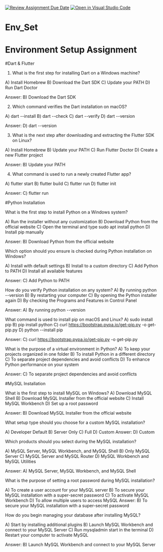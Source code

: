 [![Review Assignment Due Date](https://classroom.github.com/assets/deadline-readme-button-22041afd0340ce965d47ae6ef1cefeee28c7c493a6346c4f15d667ab976d596c.svg)](https://classroom.github.com/a/vnsr1XuU)
[![Open in Visual Studio Code](https://classroom.github.com/assets/open-in-vscode-2e0aaae1b6195c2367325f4f02e2d04e9abb55f0b24a779b69b11b9e10269abc.svg)](https://classroom.github.com/online_ide?assignment_repo_id=15715577&assignment_repo_type=AssignmentRepo)
# Env_Set

# Environment Setup Assignment

#Dart & Flutter

1. What is the first step for installing Dart on a Windows machine?

A) Install Homebrew
B) Download the Dart SDK
C) Update your PATH
D) Run Dart Doctor


Answer: 
B) Download the Dart SDK


2. Which command verifies the Dart installation on macOS?

A) dart --install
B) dart --check
C) dart --verify
D) dart --version


Answer:
D) dart --version

3. What is the next step after downloading and extracting the Flutter SDK on Linux?

A) Install Homebrew
B) Update your PATH
C) Run Flutter Doctor
D) Create a new Flutter project


Answer:
B) Update your PATH

4. What command is used to run a newly created Flutter app?

A) flutter start
B) flutter build
C) flutter run
D) flutter init


Answer:
C) flutter run

#Python Installation

What is the first step to install Python on a Windows system?

A) Run the installer without any customization
B) Download Python from the official website
C) Open the terminal and type sudo apt install python
D) Install pip manually


Answer:
B) Download Python from the official website

Which option should you ensure is checked during Python installation on Windows?

A) Install with default settings
B) Install to a custom directory
C) Add Python to PATH
D) Install all available features


Answer:
C) Add Python to PATH

How do you verify Python installation on any system?
A) By running python --version
B) By restarting your computer
C) By opening the Python installer again
D) By checking the Programs and Features in Control Panel


Answer:
A) By running python --version

What command is used to install pip on macOS and Linux?
A) sudo install pip
B) pip install python
C) curl https://bootstrap.pypa.io/get-pip.py -o get-pip.py
D) python --install pip


Answer:
C) curl https://bootstrap.pypa.io/get-pip.py -o get-pip.py

What is the purpose of a virtual environment in Python?
A) To keep your projects organized in one folder
B) To install Python in a different directory
C) To separate project dependencies and avoid conflicts
D) To enhance Python performance on your system


Answer:
C) To separate project dependencies and avoid conflicts

#MySQL Installation

What is the first step to install MySQL on Windows?
A) Download MySQL Shell
B) Download MySQL Installer from the official website
C) Install MySQL Workbench
D) Set up a root password


Answer:
B) Download MySQL Installer from the official website

What setup type should you choose for a custom MySQL installation?

A) Developer Default
B) Server Only
C) Full
D) Custom
Answer:
D) Custom

Which products should you select during the MySQL installation?

A) MySQL Server, MySQL Workbench, and MySQL Shell
B) Only MySQL Server
C) MySQL Server and MySQL Router
D) MySQL Workbench and MySQL Utilities


Answer:
A) MySQL Server, MySQL Workbench, and MySQL Shell

What is the purpose of setting a root password during MySQL installation?

A) To create a user account for your MySQL server
B) To secure your MySQL installation with a super-secret password
C) To activate MySQL Workbench
D) To allow multiple users to access MySQL
Answer:
B) To secure your MySQL installation with a super-secret password

How do you begin managing your database after installing MySQL?

A) Start by installing additional plugins
B) Launch MySQL Workbench and connect to your MySQL Server
C) Run mysqladmin start in the terminal
D) Restart your computer to activate MySQL


Answer:
B) Launch MySQL Workbench and connect to your MySQL Server
